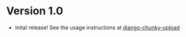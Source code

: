# Version 1.0

- Inital release! See the usage instructions at [django-chunky-upload](https://github.com/Vader19695/django-chunky-upload)
